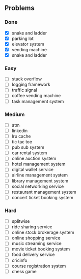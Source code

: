 ## Problems
### Done
- [x] snake and ladder
- [x] parking lot
- [x] elevator system
- [x] vending machine
- [x] snake and ladder

### Easy
- [ ] stack overflow
- [ ] logging framework
- [ ] traffic signal
- [ ] coffee vending machine
- [ ] task management system

### Medium
- [ ] atm
- [ ] linkedin
- [ ] lru cache
- [ ] tic tac toe
- [ ] pub sub system
- [ ] car rental system
- [ ] online auction system
- [ ] hotel management system
- [ ] digital wallet service
- [ ] airline management system
- [ ] library management system
- [ ] social networking service
- [ ] restaurant management system
- [ ] concert ticket booking system

### Hard
- [ ] splitwise
- [ ] ride sharing service
- [ ] online stock brokerage system
- [ ] online shopping service
- [ ] music streaming service
- [ ] movie ticket booking system
- [ ] food delivery service
- [ ] cricinfo
- [ ] course registration system
- [ ] chess game
